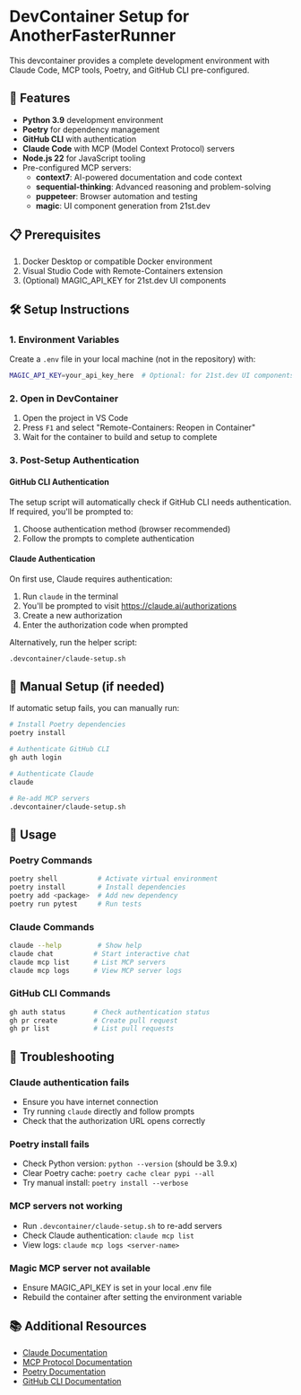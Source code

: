 # DevContainer Setup for AnotherFasterRunner

This devcontainer provides a complete development environment with Claude Code, MCP tools, Poetry, and GitHub CLI pre-configured.

## 🚀 Features

- **Python 3.9** development environment
- **Poetry** for dependency management
- **GitHub CLI** with authentication
- **Claude Code** with MCP (Model Context Protocol) servers
- **Node.js 22** for JavaScript tooling
- Pre-configured MCP servers:
  - **context7**: AI-powered documentation and code context
  - **sequential-thinking**: Advanced reasoning and problem-solving
  - **puppeteer**: Browser automation and testing
  - **magic**: UI component generation from 21st.dev

## 📋 Prerequisites

1. Docker Desktop or compatible Docker environment
2. Visual Studio Code with Remote-Containers extension
3. (Optional) MAGIC_API_KEY for 21st.dev UI components

## 🛠️ Setup Instructions

### 1. Environment Variables

Create a `.env` file in your local machine (not in the repository) with:

```bash
MAGIC_API_KEY=your_api_key_here  # Optional: for 21st.dev UI components
```

### 2. Open in DevContainer

1. Open the project in VS Code
2. Press `F1` and select "Remote-Containers: Reopen in Container"
3. Wait for the container to build and setup to complete

### 3. Post-Setup Authentication

#### GitHub CLI Authentication
The setup script will automatically check if GitHub CLI needs authentication. If required, you'll be prompted to:
1. Choose authentication method (browser recommended)
2. Follow the prompts to complete authentication

#### Claude Authentication
On first use, Claude requires authentication:

1. Run `claude` in the terminal
2. You'll be prompted to visit https://claude.ai/authorizations
3. Create a new authorization
4. Enter the authorization code when prompted

Alternatively, run the helper script:
```bash
.devcontainer/claude-setup.sh
```

## 🔧 Manual Setup (if needed)

If automatic setup fails, you can manually run:

```bash
# Install Poetry dependencies
poetry install

# Authenticate GitHub CLI
gh auth login

# Authenticate Claude
claude

# Re-add MCP servers
.devcontainer/claude-setup.sh
```

## 📝 Usage

### Poetry Commands
```bash
poetry shell          # Activate virtual environment
poetry install        # Install dependencies
poetry add <package>  # Add new dependency
poetry run pytest     # Run tests
```

### Claude Commands
```bash
claude --help         # Show help
claude chat          # Start interactive chat
claude mcp list      # List MCP servers
claude mcp logs      # View MCP server logs
```

### GitHub CLI Commands
```bash
gh auth status       # Check authentication status
gh pr create         # Create pull request
gh pr list           # List pull requests
```

## 🐛 Troubleshooting

### Claude authentication fails
- Ensure you have internet connection
- Try running `claude` directly and follow prompts
- Check that the authorization URL opens correctly

### Poetry install fails
- Check Python version: `python --version` (should be 3.9.x)
- Clear Poetry cache: `poetry cache clear pypi --all`
- Try manual install: `poetry install --verbose`

### MCP servers not working
- Run `.devcontainer/claude-setup.sh` to re-add servers
- Check Claude authentication: `claude mcp list`
- View logs: `claude mcp logs <server-name>`

### Magic MCP server not available
- Ensure MAGIC_API_KEY is set in your local .env file
- Rebuild the container after setting the environment variable

## 📚 Additional Resources

- [Claude Documentation](https://docs.anthropic.com/claude)
- [MCP Protocol Documentation](https://modelcontextprotocol.io)
- [Poetry Documentation](https://python-poetry.org/docs/)
- [GitHub CLI Documentation](https://cli.github.com/manual/)